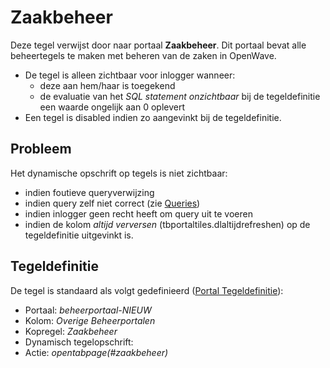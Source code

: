 # Zaakbeheer

Deze tegel verwijst door naar portaal **Zaakbeheer**. Dit portaal bevat alle beheertegels te maken met beheren van de zaken in OpenWave.

- De tegel is alleen zichtbaar voor inlogger wanneer:
  - deze aan hem/haar is toegekend
  - de evaluatie van het *SQL statement onzichtbaar* bij de tegeldefinitie een waarde ongelijk aan 0 oplevert
- Een tegel is disabled indien zo aangevinkt bij de tegeldefinitie.

## Probleem

Het dynamische opschrift op tegels is niet zichtbaar:

- indien foutieve queryverwijzing
- indien query zelf niet correct (zie [Queries](/docs/instellen_inrichten/queries.md))
- indien inlogger geen recht heeft om query uit te voeren
- indien de kolom *altijd verversen* (tbportaltiles.dlaltijdrefreshen) op de tegeldefinitie uitgevinkt is.

## Tegeldefinitie

De tegel is standaard als volgt gedefinieerd ([Portal Tegeldefinitie](/docs/instellen_inrichten/portaldefinitie/portal_tegel.md)):

- Portaal: *beheerportaal-NIEUW*
- Kolom: *Overige Beheerportalen*
- Kopregel: *Zaakbeheer*
- Dynamisch tegelopschrift:
- Actie: *opentabpage(#zaakbeheer)*

